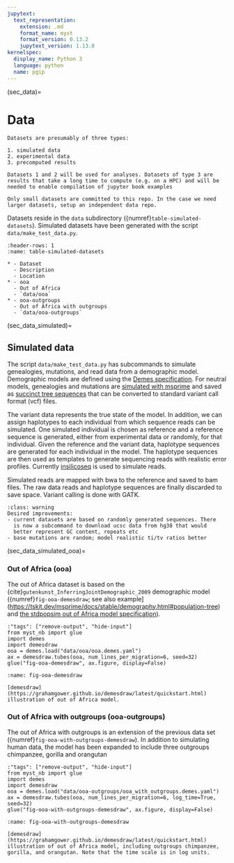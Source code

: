 ```yaml
---
jupytext:
  text_representation:
    extension: .md
    format_name: myst
    format_version: 0.13.2
    jupytext_version: 1.13.8
kernelspec:
  display_name: Python 3
  language: python
  name: pgip
---
```



(sec_data)=

# Data

```{note}
Datasets are presumably of three types:

1. simulated data
2. experimental data
3. precomputed results

Datasets 1 and 2 will be used for analyses. Datasets of type 3 are
results that take a long time to compute (e.g. on a HPC) and will be
needed to enable compilation of jupyter book examples

Only small datasets are committed to this repo. In the case we need
larger datasets, setup an independent data repo.
```

Datasets reside in the `data` subdirectory
({numref}`table-simulated-datasets`). Simulated datasets have been
generated with the script `data/make_test_data.py`.

```{list-table} Simulated datasets
:header-rows: 1
:name: table-simulated-datasets

* - Dataset
  - Description
  - Location
* - ooa
  - Out of Africa
  - `data/ooa`
* - ooa-outgroups
  - Out of Africa with outgroups
  - `data/ooa-outgroups`
```


(sec_data_simulated)=

## Simulated data

The script `data/make_test_data.py` has subcommands to simulate
genealogies, mutations, and read data from a demographic model.
Demographic models are defined using the [Demes
specification](https://popsim-consortium.github.io/demes-spec-docs/main/introduction.html).
For neutral models, genealogies and mutations are [simulated with
msprime](https://tskit.dev/msprime/docs/stable/ancestry.html) and
saved as [succinct tree sequences](https://tskit.dev/learn.html#what)
that can be converted to standard variant call format (vcf) files.

The variant data represents the true state of the model. In addition,
we can assign haplotypes to each individual from which sequence reads
can be simulated. One simulated individual is chosen as reference and
a reference sequence is generated, either from experimental data or
randomly, for that individual. Given the reference and the variant
data, haplotype sequences are generated for each individual in the
model. The haplotype sequences are then used as templates to generate
sequencing reads with realistic error profiles. Currently
[insilicoseq](https://insilicoseq.readthedocs.io/en/latest/index.html)
is used to simulate reads.

Simulated reads are mapped with bwa to the reference and saved to bam
files. The raw data reads and haplotype sequences are finally
discarded to save space. Variant calling is done with GATK.

```{admonition} FIXME
:class: warning
Desired improvements:
- current datasets are based on randomly generated sequences. There
  is now a subcommand to download ucsc data from hg38 that would
  better represent GC content, repeats etc
- base mutations are random; model realistic ti/tv ratios better
```

(sec_data_simulated_ooa)=

### Out of Africa (ooa)

The out of Africa dataset is based on the
{cite}`gutenkunst_InferringJointDemographic_2009` demographic model
({numref}`fig-ooa-demesdraw`; see also 
example](https://tskit.dev/msprime/docs/stable/demography.html#population-tree)
and [the stdpopsim out of Africa model
specification](https://popsim-consortium.github.io/stdpopsim-docs/stable/catalog.html#sec_catalog_homsap_models_outofafrica_3g09)).

```{code-cell} pgip
:"tags": ["remove-output", "hide-input"]
from myst_nb import glue
import demes
import demesdraw
ooa = demes.load("data/ooa/ooa.demes.yaml")
ax = demesdraw.tubes(ooa, num_lines_per_migration=6, seed=32)
glue("fig-ooa-demesdraw", ax.figure, display=False)
```
```{glue:figure} fig-ooa-demesdraw
:name: fig-ooa-demesdraw

[demesdraw](https://grahamgower.github.io/demesdraw/latest/quickstart.html) illustration of out of Africa model.
```


### Out of Africa with outgroups (ooa-outgroups)

The out of Africa with outgroups is an extension of the previous data
set ({numref}`fig-ooa-with-outgroups-demesdraw`). In addition to
simulating human data, the model has been expanded to include three
outgroups chimpanzee, gorilla and orangutan


```{code-cell} pgip
:"tags": ["remove-output", "hide-input"]
from myst_nb import glue
import demes
import demesdraw
ooa = demes.load("data/ooa-outgroups/ooa_with_outgroups.demes.yaml")
ax = demesdraw.tubes(ooa, num_lines_per_migration=6, log_time=True, seed=32)
glue("fig-ooa-with-outgroups-demesdraw", ax.figure, display=False)
```
```{glue:figure} fig-ooa-with-outgroups-demesdraw
:name: fig-ooa-with-outgroups-demesdraw

[demesdraw](https://grahamgower.github.io/demesdraw/latest/quickstart.html) illustration of out of Africa model, including outgroups chimpanzee, gorilla, and orangutan. Note that the time scale is in log units.
```
